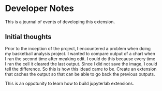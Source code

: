 # Developer Notes

This is a journal of events of developing this extension.

## Initial thoughts

Prior to the inception of the project, I encountered a problem when doing my basketball analysis project. I wanted to compare output of a chart when I ran the second time after meaking edit. I could do this because every time I ran the cell it cleared the last output. Since I did not save the image, I could tell the difference. So this is how this idead came to be. Create an extension that caches the output so that can be able to go back the previous outputs.

This is an oppotunity to learn how to build jupyterlab extensions. 